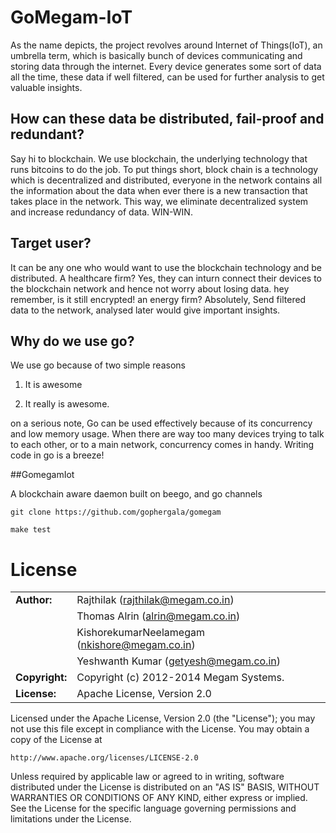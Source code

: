 # GoMegam-IoT


As the name depicts, the project revolves around  Internet of Things(IoT), an umbrella term, which is basically bunch of devices communicating and storing data through the internet.  Every device generates some sort of data all the time, these data if well filtered, can be used for further analysis to get valuable insights.  

## How can these data be distributed, fail-proof and redundant? 

Say hi to blockchain. We use blockchain, the underlying technology that runs bitcoins to do the job. To put things short, block chain is a technology which is decentralized and distributed, everyone in the network contains all the information about the data when ever there is a new transaction that takes place in the network. This way, we eliminate decentralized system and increase redundancy of data. WIN-WIN.

## Target user?

It can be any one who would want to use the blockchain technology and be distributed. A healthcare firm? Yes, they can inturn connect their devices to the blockchain network and hence not worry about losing data. hey remember, is it still encrypted!  an energy firm? Absolutely, Send filtered data to the network, analysed later would give important insights. 

## Why do we use go?

We use go because of two simple reasons

1. It is awesome

2. It really is awesome. 

on a serious note, Go can be used effectively because of its concurrency and low memory usage. When there are way too many devices trying to talk to each other, or to a main network, concurrency comes in handy. Writing code in go is a breeze!

##GomegamIot

A blockchain aware daemon built on beego, and go channels


```
git clone https://github.com/gophergala/gomegam

make test

```

# License

|                      |                                          |
|:---------------------|:-----------------------------------------|
| **Author:**          | Rajthilak (<rajthilak@megam.co.in>)
|                      | Thomas Alrin (<alrin@megam.co.in>)
|		       	       | KishorekumarNeelamegam (<nkishore@megam.co.in>)
|		       	       | Yeshwanth Kumar (<getyesh@megam.co.in>)
| **Copyright:**       | Copyright (c) 2012-2014 Megam Systems.
| **License:**         | Apache License, Version 2.0

Licensed under the Apache License, Version 2.0 (the "License");
you may not use this file except in compliance with the License.
You may obtain a copy of the License at

    http://www.apache.org/licenses/LICENSE-2.0

Unless required by applicable law or agreed to in writing, software
distributed under the License is distributed on an "AS IS" BASIS,
WITHOUT WARRANTIES OR CONDITIONS OF ANY KIND, either express or implied.
See the License for the specific language governing permissions and
limitations under the License.
 


